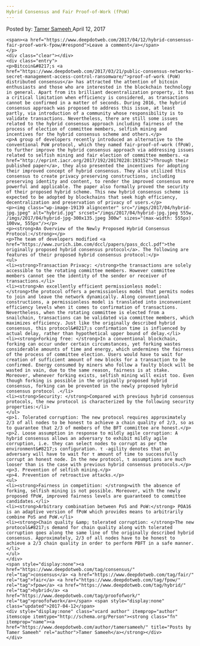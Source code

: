 ```yaml
---
Hybrid Consensus and Fair Proof-of-Work (fPoW)
---
```

<article class="post-listing post-19135 post type-post status-publish format-standard has-post-thumbnail hentry  tag-consensus tag-fair tag-fpow tag-hybrid tag-proofofwork">
    <div class="post-inner">
        <span>Posted by: <a href="https://www.deepdotweb.com/author/tamersameeh/" title="">Tamer Sameeh </a></span>
    <span>April 12, 2017</span>
    
    <span><a href="https://www.deepdotweb.com/2017/04/12/hybrid-consensus-fair-proof-work-fpow/#respond">Leave a comment</a></span>
    </p>
    <div class="clear"></div>
    <div class="entry">
    <p>Bitcoin&#8217;s <a href="https://www.deepdotweb.com/2017/03/21/public-consensus-networks-secret-management-access-control-ransomware/">proof-of-work (PoW) distributed consensus</a> has attracted the attention of bitcoin enthusiasts and those who are interested in the blockchain technology in general. Apart from its brilliant decentralization property, it has a critical limitation when efficiency is considered, as transactions cannot be confirmed in a matter of seconds. During 2016, the hybrid consensus approach was proposed to address this issue, at least partly, via introduction of a community whose responsibility is to validate transactions. Nevertheless, there are still some issues related to the hybrid consensus approach including fairness of the process of election of committee members, selfish mining and incentives for the hybrid consensus scheme and others.</p>
    <p>A group of developers recently introduced an alternative to the conventional PoW protocol, which they named fair-proof-of-work (fPoW), to further improve the hybrid consensus approach via addressing issues related to selfish mining and fair election of committee members. <a href="http://eprint.iacr.org/2017/192/20170228:193152">Through their published paper</a>, they also presented the incentives for adopting their improved concept of hybrid consensus. They also utilized this consensus to create privacy preserving constructions, including preserving identity and content, to render the improved consensus more powerful and applicable. The paper also formally proved the security of their proposed hybrid scheme. This new hybrid consensus scheme is expected to be adopted by blockchains that seek high efficiency, decentralization and preservation of privacy of users.</p>
    <p><img class="wp-image-19139 aligncenter" src="/imgs/2017/04/hybrid-jpg.jpeg" alt="hybrid.jpg" srcset="/imgs/2017/04/hybrid-jpg.jpeg 555w, /imgs/2017/04/hybrid-jpg-300x135.jpeg 300w" sizes="(max-width: 555px) 100vw, 555px"/></p>
    <p><strong>An Overview of the Newly Proposed Hybrid Consensus Protocol:</strong></p>
    <p>The team of developers modified <a href="https://www.zurich.ibm.com/dccl/papers/pass_dccl.pdf">the originally proposed hybrid consensus protocol</a>. The following are features of their proposed hybrid consensus protocol:</p>
    <ul>
    <li><strong>Transaction Privacy: </strong>the transactions are solely accessible to the rotating committee members. However committee members cannot see the identity of the sender or receiver of transactions.</li>
    <li><strong>An excellently efficient permissionless model: </strong>the protocol offers a permissionless model that permits nodes to join and leave the network dynamically. Along conventional constructions, a permissionless model is translated into inconvenient efficiency levels when it comes to confirmation of transactions. Nevertheless, when the rotating committee is elected from a snailchain, transactions can be validated via committee members, which maximizes efficiency. Just like the originally described hybrid consensus, this protocol&#8217;s confirmation time is influenced by actual delay, rather than hypothetical upper bound of delay.</li>
    <li><strong>Forking free: </strong>In a conventional blockchain, forking can occur under certain circumstances, yet forking wastes considerable amounts of time and energy, which undermines the fairness of the process of committee election. Users would have to wait for creation of sufficient amount of new blocks for a transaction to be confirmed. Energy consumed by miners who follow a faulty block will be wasted in vain, due to the same reason, fairness is at stake. Moreover, whenever forking exists, selfish mining will exist too. Even though forking is possible in the originally proposed hybrid consensus, forking can be prevented in the newly proposed hybrid consensus protocol .</li>
    <li><strong>Security: </strong>Compared with previous hybrid consensus protocols, the new protocol is characterized by the following security properties:</li>
    </ul>
    <p>1. Tolerated corruption: The new protocol requires approximately 2/3 of all nodes to be honest to achieve a chain quality of 2/3, so as to guarantee that 2/3 of members of the BFT committee are honest.</p>
    <p>2. Loose assumption in response to mildly agile corruption: A hybrid consensus allows an adversary to exhibit mildly agile corruption, i.e. they can select nodes to corrupt as per the environment&#8217;s configuration. τ -agility denotes that an adversary will have to wait for τ amount of time to successfully corrupt an honest node. In the new protocol, τ assumptions are much looser than is the case with previous hybrid consensus protocols.</p>
    <p>3. Prevention of selfish mining.</p>
    <p>4. Prevention of retroactive attacks.</p>
    <ul>
    <li><strong>Fairness in competition: </strong>with the absence of forking, selfish mining is not possible. Moreover, with the newly proposed fPoW, improved fairness levels are guaranteed to committee candidates.</li>
    <li><strong>Arbitrary combination between PoS and PoW:</strong> POA16 is an adaptive version of fPoW which provides means to arbitrarily combine PoS and PoW.</li>
    <li><strong>Chain quality &amp; tolerated corruption: </strong>The new protocol&#8217;s demand for chain quality along with tolerated corruption goes along the same line of the originally described hybrid consensus. Approximately, 2/3 of all nodes have to be honest to achieve a 2/3 chain quality in order to perform PBFT in a safe manner.</li>
    </ul>
    </div>
    <span style="display:none"><a href="https://www.deepdotweb.com/tag/consensus/" rel="tag">consensus</a> <a href="https://www.deepdotweb.com/tag/fair/" rel="tag">fair</a> <a href="https://www.deepdotweb.com/tag/fpow/" rel="tag">fpow</a> <a href="https://www.deepdotweb.com/tag/hybrid/" rel="tag">hybrid</a> <a href="https://www.deepdotweb.com/tag/proofofwork/" rel="tag">proofofwork</a></span> <span style="display:none" class="updated">2017-04-12</span>
    <div style="display:none" class="vcard author" itemprop="author" itemscope itemtype="http://schema.org/Person"><strong class="fn" itemprop="name"><a href="https://www.deepdotweb.com/author/tamersameeh/" title="Posts by Tamer Sameeh" rel="author">Tamer Sameeh</a></strong></div>
    </div>
</article>

